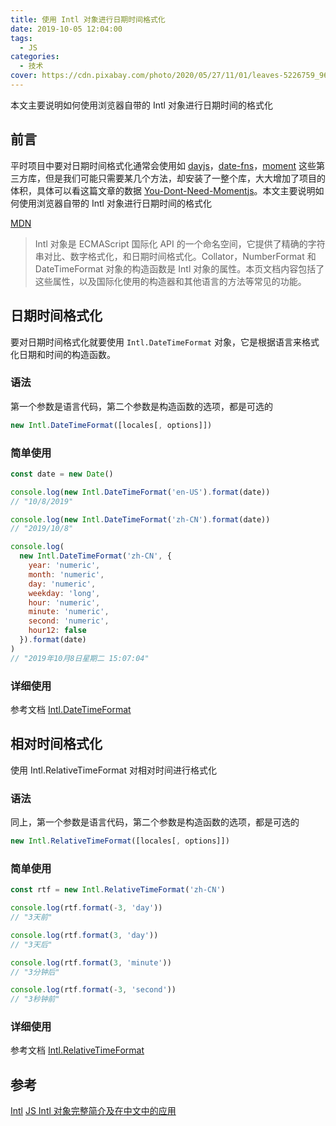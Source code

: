 ```yaml
---
title: 使用 Intl 对象进行日期时间格式化
date: 2019-10-05 12:04:00
tags:
  - JS
categories:
  - 技术
cover: https://cdn.pixabay.com/photo/2020/05/27/11/01/leaves-5226759_960_720.jpg
---
```


本文主要说明如何使用浏览器自带的 Intl 对象进行日期时间的格式化

<!--more-->

## 前言

平时项目中要对日期时间格式化通常会使用如 [dayjs](https://github.com/iamkun/dayjs)，[date-fns](https://github.com/date-fns/date-fns)，[moment](https://github.com/moment/moment) 这些第三方库，但是我们可能只需要某几个方法，却安装了一整个库，大大增加了项目的体积，具体可以看这篇文章的数据 [You-Dont-Need-Momentjs](https://github.com/you-dont-need/You-Dont-Need-Momentjs)。本文主要说明如何使用浏览器自带的 Intl 对象进行日期时间的格式化

[MDN](https://developer.mozilla.org/zh-CN/docs/Web/JavaScript/Reference/Global_Objects/Intl)

> Intl 对象是 ECMAScript 国际化 API 的一个命名空间，它提供了精确的字符串对比、数字格式化，和日期时间格式化。Collator，NumberFormat 和 DateTimeFormat 对象的构造函数是 Intl 对象的属性。本页文档内容包括了这些属性，以及国际化使用的构造器和其他语言的方法等常见的功能。

## 日期时间格式化

要对日期时间格式化就要使用 `Intl.DateTimeFormat` 对象，它是根据语言来格式化日期和时间的构造函数。

### 语法

第一个参数是语言代码，第二个参数是构造函数的选项，都是可选的

```js
new Intl.DateTimeFormat([locales[, options]])
```

### 简单使用

```js
const date = new Date()

console.log(new Intl.DateTimeFormat('en-US').format(date))
// "10/8/2019"

console.log(new Intl.DateTimeFormat('zh-CN').format(date))
// "2019/10/8"

console.log(
  new Intl.DateTimeFormat('zh-CN', {
    year: 'numeric',
    month: 'numeric',
    day: 'numeric',
    weekday: 'long',
    hour: 'numeric',
    minute: 'numeric',
    second: 'numeric',
    hour12: false
  }).format(date)
)
// "2019年10月8日星期二 15:07:04"
```

### 详细使用

参考文档 [Intl.DateTimeFormat](https://developer.mozilla.org/zh-CN/docs/Web/JavaScript/Reference/Global_Objects/DateTimeFormat)

## 相对时间格式化

使用 Intl.RelativeTimeFormat 对相对时间进行格式化

### 语法

同上，第一个参数是语言代码，第二个参数是构造函数的选项，都是可选的

```js
new Intl.RelativeTimeFormat([locales[, options]])
```

### 简单使用

```js
const rtf = new Intl.RelativeTimeFormat('zh-CN')

console.log(rtf.format(-3, 'day'))
// "3天前"

console.log(rtf.format(3, 'day'))
// "3天后"

console.log(rtf.format(3, 'minute'))
// "3分钟后"

console.log(rtf.format(-3, 'second'))
// "3秒钟前"
```

### 详细使用

参考文档 [Intl.RelativeTimeFormat](https://developer.mozilla.org/zh-CN/docs/Web/JavaScript/Reference/Global_Objects/RelativeTimeFormat#%E5%8F%82%E6%95%B0)

## 参考

[Intl](https://www.zhangxinxu.com/wordpress/2019/09/js-intl-zh/)
[JS Intl 对象完整简介及在中文中的应用](https://developer.mozilla.org/zh-CN/docs/Web/JavaScript/Reference/Global_Objects/Intl)
